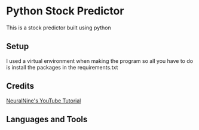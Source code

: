 # Python Stock Predictor

This is a stock predictor built using python

## Setup
I used a virtual environment when making the program so all you have to do is install the packages in the requirements.txt

## Credits

[NeuralNine's YouTube Tutorial](https://www.youtube.com/watch?v=PuZY9q-aKLw)

## Languages and Tools